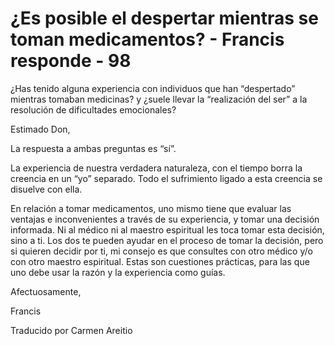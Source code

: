 # ¿Es posible el despertar mientras se toman medicamentos? - Francis responde - 98

¿Has tenido alguna experiencia con individuos que han “despertado” mientras tomaban medicinas? y ¿suele llevar la “realización del ser” a la resolución de dificultades emocionales?

Estimado Don,

La respuesta a ambas preguntas es “sí”.

La experiencia de nuestra verdadera naturaleza, con el tiempo borra la creencia en un “yo” separado. Todo el sufrimiento ligado a esta creencia se disuelve con ella.

En relación a tomar medicamentos, uno mismo tiene que evaluar las ventajas e inconvenientes a través de su experiencia, y tomar una decisión informada. Ni al médico ni al maestro espiritual les toca tomar esta decisión, sino a ti. Los dos te pueden ayudar en el proceso de tomar la decisión, pero si quieren decidir por ti, mi consejo es que consultes con otro médico y/o con otro maestro espiritual. Estas son cuestiones prácticas, para las que uno debe usar la razón y la experiencia como guías.

Afectuosamente,

Francis

Traducido por Carmen Areitio

